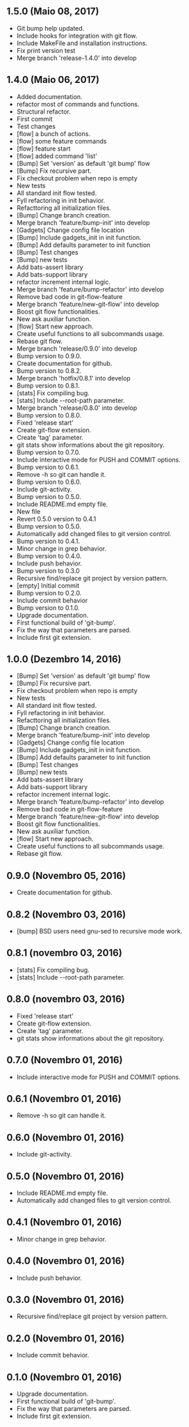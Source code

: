 ## 1.5.0 (Maio 08, 2017)
  - Git bump help updated.
  - Include hooks for integration with git flow.
  - Include MakeFile and installation instructions.
  - Fix print version test
  - Merge branch 'release-1.4.0' into develop

## 1.4.0 (Maio 06, 2017)
  - Added documentation.
  - refactor most of commands and functions.
  - Structural refactor.
  - First commit
  - Test changes
  - [flow] a bunch of actions.
  - [flow] some feature commands
  - [flow] feature start
  - [flow] added command 'list'
  - [Bump] Set 'version' as default 'git bump' flow
  - [Bump] Fix recursive part.
  - Fix checkout problem when repo is empty
  - New tests
  - All standard init flow tested.
  - Fyll refactoring in init behavior.
  - Refacttoring all initialization files.
  - [Bump] Change branch creation.
  - Merge branch 'feature/bump-init' into develop
  - [Gadgets] Change config file location
  - [Bump] Include gadgets_init in init function.
  - [Bump] Add defaults parameter to init function
  - [Bump] Test changes
  - [Bump] new tests
  - Add bats-assert library
  - Add bats-support library
  - refactor increment internal logic.
  - Merge branch 'feature/bump-refactor' into develop
  - Remove bad code in git-flow-feature
  - Merge branch 'feature/new-git-flow' into develop
  - Boost git flow functionalities.
  - New ask auxiliar function.
  - [flow] Start new approach.
  - Create useful functions to all subcommands usage.
  - Rebase git flow.
  - Merge branch 'release/0.9.0' into develop
  - Bump version to 0.9.0.
  - Create documentation for github.
  - Bump version to 0.8.2.
  - Merge branch 'hotfix/0.8.1' into develop
  - Bump version to 0.8.1.
  - [stats] Fix compiling bug.
  - [stats] Include --root-path parameter.
  - Merge branch 'release/0.8.0' into develop
  - Bump version to 0.8.0.
  - Fixed 'release start'
  - Create git-flow extension.
  - Create 'tag' parameter.
  - git stats show informations about the git repository.
  - Bump version to 0.7.0.
  - Include interactive mode for PUSH and COMMIT options.
  - Bump version to 0.6.1.
  - Remove -h so git can handle it.
  - Bump version to 0.6.0.
  - Include git-activity.
  - Bump version to 0.5.0.
  - Include README.md empty file.
  - New file
  - Revert 0.5.0 version to 0.4.1
  - Bump version to 0.5.0.
  - Automatically add changed files to git version control.
  - Bump version to 0.4.1.
  - Minor change in grep behavior.
  - Bump version to 0.4.0.
  - Include push behavior.
  - Bump version to 0.3.0
  - Recursive find/replace git project by version pattern.
  - [empty] Initial commit
  - Bump version to 0.2.0.
  - Include commit behavior
  - Bump version to 0.1.0.
  - Upgrade documentation.
  - First functional build of 'git-bump'.
  - Fix the way that parameters are parsed.
  - Include first git extension.

## 1.0.0 (Dezembro 14, 2016)
  - [Bump] Set 'version' as default 'git bump' flow
  - [Bump] Fix recursive part.
  - Fix checkout problem when repo is empty
  - New tests
  - All standard init flow tested.
  - Fyll refactoring in init behavior.
  - Refacttoring all initialization files.
  - [Bump] Change branch creation.
  - Merge branch 'feature/bump-init' into develop
  - [Gadgets] Change config file location
  - [Bump] Include gadgets_init in init function.
  - [Bump] Add defaults parameter to init function
  - [Bump] Test changes
  - [Bump] new tests
  - Add bats-assert library
  - Add bats-support library
  - refactor increment internal logic.
  - Merge branch 'feature/bump-refactor' into develop
  - Remove bad code in git-flow-feature
  - Merge branch 'feature/new-git-flow' into develop
  - Boost git flow functionalities.
  - New ask auxiliar function.
  - [flow] Start new approach.
  - Create useful functions to all subcommands usage.
  - Rebase git flow.

## 0.9.0 (Novembro 05, 2016)
  - Create documentation for github.

## 0.8.2 (Novembro 03, 2016)
  - [bump] BSD users need gnu-sed to recursive mode work.

## 0.8.1 (novembro 03, 2016)
  - [stats] Fix compiling bug.
  - [stats] Include --root-path parameter.

## 0.8.0 (novembro 03, 2016)
  - Fixed 'release start'
  - Create git-flow extension.
  - Create 'tag' parameter.
  - git stats show informations about the git repository.

## 0.7.0 (Novembro 01, 2016)
  - Include interactive mode for PUSH and COMMIT options.

## 0.6.1 (Novembro 01, 2016)
  - Remove -h so git can handle it.

## 0.6.0 (Novembro 01, 2016)
  - Include git-activity.

## 0.5.0 (Novembro 01, 2016)
  - Include README.md empty file.
  - Automatically add changed files to git version control.

## 0.4.1 (Novembro 01, 2016)
  - Minor change in grep behavior.

## 0.4.0 (Novembro 01, 2016)
  - Include push behavior.

## 0.3.0 (Novembro 01, 2016)
  - Recursive find/replace git project by version pattern.

## 0.2.0 (Novembro 01, 2016)
  - Include commit behavior.

## 0.1.0 (Novembro 01, 2016)
  - Upgrade documentation.
  - First functional build of 'git-bump'.
  - Fix the way that parameters are parsed.
  - Include first git extension.
